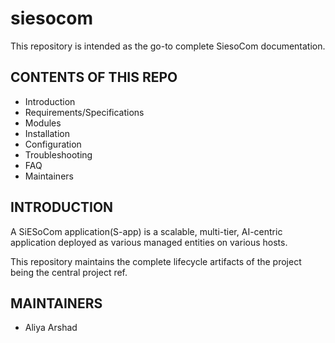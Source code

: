 # siesocom
This repository is intended as the go-to complete SiesoCom documentation.

CONTENTS OF THIS REPO
---------------------

 * Introduction
 * Requirements/Specifications
 * Modules
 * Installation
 * Configuration
 * Troubleshooting
 * FAQ
 * Maintainers

INTRODUCTION
-------------

A SiESoCom application(S-app) is a scalable, multi-tier, AI-centric
application deployed as various managed entities on various hosts.

This repository maintains the complete lifecycle artifacts of the project being the central project ref.


MAINTAINERS
-----------
* Aliya Arshad
